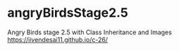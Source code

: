 # angryBirdsStage2.5
Angry Birds stage 2.5 with Class Inheritance and Images
https://jivendesai11.github.io/c-26/
